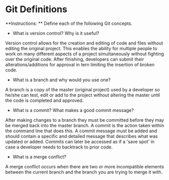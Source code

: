 # Git Definitions

**Instructions: ** Define each of the following Git concepts.

* What is version control?  Why is it useful?

Version control allows for the creation and editing of code and files without editing the original project.  This enables the ability for multiple people to work on many different aspects of a project simultaneously without fighting over the original code.  After finishing, developers can submit their alterations/additions for approval in tern limiting the insertion of broken code.

* What is a branch and why would you use one?

A branch is a copy of the master (original project) used by a developer so he/she can test, edit or add to the project without altering the master until the code is completed and approved.

* What is a commit? What makes a good commit message?

After making changes to a branch they must be committed before they may be merged back into the master branch.  A commit is the action taken within the command line that does this.  A commit message must be added and should contain a specific and detailed message that describes what was updated or added.  Commits can later be accessed as if a 'save spot' in case a developer needs to backtrack to prior code.

* What is a merge conflict?

A merge conflict occurs when there are two or more incompatible elements between the current branch and the branch you are trying to merge it with.